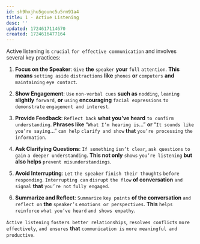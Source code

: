 ```yaml
---
id: sh9hxjhu5gounc5u5rm91a4
title: 1 - Active Listening
desc: ''
updated: 1724617114670
created: 1724616477164
---
```


Active listening is `crucial` `for effective communication` and involves several key practices:

1. **Focus on the Speaker**: `Give` **the** `speaker` **your** `full` `attention`. **This means** `setting aside` `distractions` **like** `phones` **or** `computers` **and** `maintaining` `eye contact`.

2. **Show Engagement**: `Use` `non-verbal cues` **such as** `nodding`, `leaning` **slightly** `forward`, **or** `using` **encouraging** `facial expressions` `to demonstrate` `engagement and interest`.

3. **Provide Feedback**: `Reflect back` **what you’ve heard** `to confirm` `understanding`. **Phrases like** “`What I’m hearing is`…” **or** “`It sounds like you’re saying`…” `can help` `clarify and show` **that** `you’re processing` `the information`.

4. **Ask Clarifying Questions**: `If something` `isn’t clear`, `ask questions` `to gain` `a deeper understanding`. **This not only** `shows` `you’re listening` **but also helps** `prevent misunderstandings`.

5. **Avoid Interrupting**: `Let` `the speaker` `finish their thoughts` `before responding`. `Interrupting can` `disrupt` `the flow` **of conversation** `and signal` **that** `you’re not` `fully engaged`.

6. **Summarize and Reflect**: `Summarize` `key points` **of the conversation** `and reflect on` **the** `speaker’s` `emotions or perspectives`. **This** `helps reinforce` `what you’ve heard` `and shows empathy`.

`Active listening` `fosters better relationships`, `resolves conflicts` `more effectively`, `and ensures` **that** `communication is` `more meaningful and productive`.